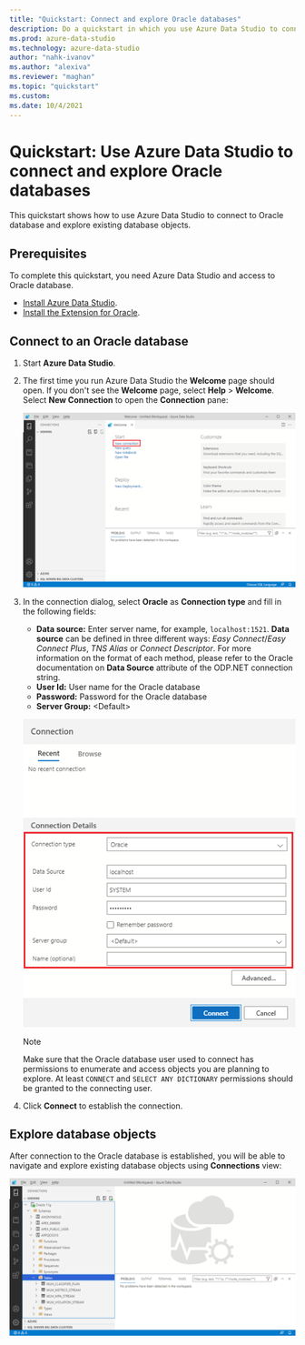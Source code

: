 ```yaml
---
title: "Quickstart: Connect and explore Oracle databases"
description: Do a quickstart in which you use Azure Data Studio to connect to Oracle database and explore the objects.
ms.prod: azure-data-studio
ms.technology: azure-data-studio
author: "nahk-ivanov"
ms.author: "alexiva"
ms.reviewer: "maghan"
ms.topic: "quickstart"
ms.custom:
ms.date: 10/4/2021
---
```


# Quickstart: Use Azure Data Studio to connect and explore Oracle databases

This quickstart shows how to use Azure Data Studio to connect to Oracle database and explore existing database objects.

## Prerequisites

To complete this quickstart, you need Azure Data Studio and access to Oracle database.

- [Install Azure Data Studio](./download-azure-data-studio.md).
- [Install the Extension for Oracle](./extensions/extension-for-oracle.md).

## Connect to an Oracle database

1. Start **Azure Data Studio**.

2. The first time you run Azure Data Studio the **Welcome** page should open. If you don't see the **Welcome** page, select **Help** > **Welcome**. Select **New Connection** to open the **Connection** pane:

   ![New Connection Icon](./media/quickstart-oracle/new-connection-icon.png)

3. In the connection dialog, select **Oracle** as **Connection type** and fill in the following fields:

   - **Data source:** Enter server name, for example, `localhost:1521`. **Data source** can be defined in three different ways: _Easy Connect_/_Easy Connect Plus_, _TNS Alias_ or _Connect Descriptor_. For more information on the format of each method, please refer to the Oracle documentation on **Data Source** attribute of the ODP.NET connection string.
   - **User Id:** User name for the Oracle database
   - **Password:** Password for the Oracle database
   - **Server Group:** \<Default\>

   ![New Connection Screen](./media/quickstart-oracle/new-connection-screen.png)

   > [!NOTE]
   > Make sure that the Oracle database user used to connect has permissions to enumerate and access objects you are planning to explore. At least `CONNECT` and `SELECT ANY DICTIONARY` permissions should be granted to the connecting user.

4. Click **Connect** to establish the connection.

## Explore database objects

After connection to the Oracle database is established, you will be able to navigate and explore existing database objects using **Connections** view:

![Objects Explorer tree](./media/quickstart-oracle/objects-explorer.png)
